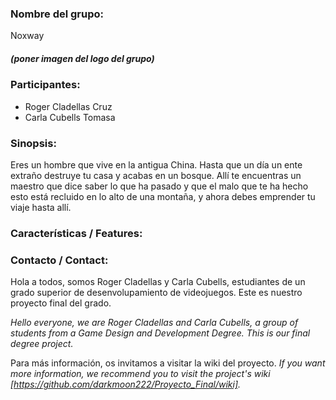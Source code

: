 
### Nombre del grupo:
Noxway 

##### (poner imagen del logo del grupo)

### Participantes:
* Roger Cladellas Cruz
* Carla Cubells Tomasa

### Sinopsis:
Eres un hombre que vive en la antigua China. Hasta que un día un ente extraño destruye tu casa y acabas en un bosque. Allí te encuentras un maestro que dice saber lo que ha pasado y que el malo que te ha hecho esto está recluido en lo alto de una montaña, y ahora debes emprender tu viaje hasta allí.

### Características / Features:

### Contacto / Contact: 

Hola a todos, somos Roger Cladellas y Carla Cubells, estudiantes de un grado superior de desenvolupamiento de videojuegos. 
Este es nuestro proyecto final del grado.

*Hello everyone, we are Roger Cladellas and Carla Cubells, a group of students from a Game Design and Development Degree. This is our final degree project.*

Para más información, os invitamos a visitar la wiki del proyecto. 
*If you want more information, we recommend you to visit the project's wiki [https://github.com/darkmoon222/Proyecto_Final/wiki].*


